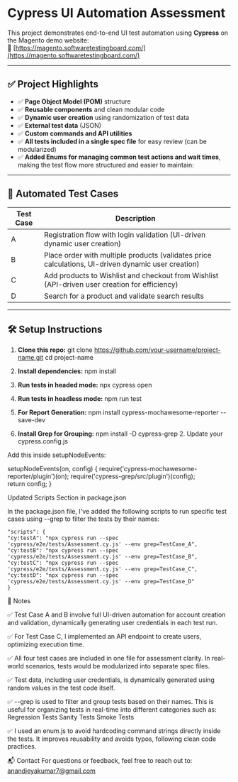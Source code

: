 # Cypress UI Automation Assessment

This project demonstrates end-to-end UI test automation using **Cypress** on the Magento demo website:  
🔗 [https://magento.softwaretestingboard.com/](https://magento.softwaretestingboard.com/)

---

## ✅ Project Highlights

- ✅ **Page Object Model (POM)** structure
- ✅ **Reusable components** and clean modular code
- ✅ **Dynamic user creation** using randomization of test data
- ✅ **External test data** (JSON)
- ✅ **Custom commands and API utilities**
- ✅ **All tests included in a single spec file** for easy review (can be modularized)
- ✅ **Added Enums for managing common test actions and wait times**, making the test flow more structured and easier to maintain:

---

## 🧪 Automated Test Cases

| Test Case | Description |
|----------|-------------|
| A | Registration flow with login validation (UI-driven dynamic user creation) |
| B | Place order with multiple products (validates price calculations, UI-driven dynamic user creation) |
| C | Add products to Wishlist and checkout from Wishlist (API-driven user creation for efficiency) |
| D | Search for a product and validate search results |

---

## 🛠️ Setup Instructions

1. **Clone this repo:**
   git clone https://github.com/your-username/project-name.git
   cd project-name

2. **Install dependencies:**
   npm install

3. **Run tests in headed mode:**
   npx cypress open

3. **Run tests in headless mode:**
   npm run test

4. **For Report Generation:**
   npm install cypress-mochawesome-reporter --save-dev

5. **Install Grep for Grouping:**
   npm install -D cypress-grep
   2. Update your cypress.config.js

Add this inside setupNodeEvents:

setupNodeEvents(on, config) {
  require('cypress-mochawesome-reporter/plugin')(on);
  require('cypress-grep/src/plugin')(config);   
  return config;
}


Updated Scripts Section in package.json

In the package.json file, I've added the following scripts to run specific test cases using --grep to filter the tests by their names:

    "scripts": {
    "cy:testA": "npx cypress run --spec 'cypress/e2e/tests/Assessment.cy.js' --env grep=TestCase_A",
    "cy:testB": "npx cypress run --spec 'cypress/e2e/tests/Assessment.cy.js' --env grep=TestCase_B",
    "cy:testC": "npx cypress run --spec 'cypress/e2e/tests/Assessment.cy.js' --env grep=TestCase_C",
    "cy:testD": "npx cypress run --spec 'cypress/e2e/tests/Assessment.cy.js' --env grep=TestCase_D"
    }

📌 Notes

✅ Test Case A and B involve full UI-driven automation for account creation and validation, dynamically generating user credentials in each test run.

✅ For Test Case C, I implemented an API endpoint to create users, optimizing execution time.

✅ All four test cases are included in one file for assessment clarity. In real-world scenarios, tests would be modularized into separate spec files.

✅ Test data, including user credentials, is dynamically generated using random values in the test code itself.

✅ --grep is used to filter and group tests based on their names. This is useful for organizing tests in real-time into different categories such as:
        Regression Tests
        Sanity Tests
        Smoke Tests

✅ I used an enum.js to avoid hardcoding command strings directly inside the tests. It improves reusability and avoids typos, following clean code practices.


📬 Contact
For questions or feedback, feel free to reach out to:
anandjeyakumar7@gmail.com
